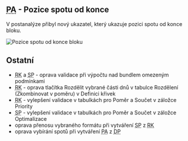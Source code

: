 ﻿---
categories: [fenix]
layout: fenix
---
## <abbr title="Postanalýza">PA</abbr> - Pozice spotu od konce
V postanalýze přibyl nový ukazatel, který ukazuje pozici spotu od konce bloku.

![Pozice spotu od konce bloku]({{site.url}}/data/pozicespotuodkoncebloku.PNG "Pozice spotu od konce bloku")


## Ostatní
<ul>
<li><abbr title="Reachové křivky">RK</abbr> a <abbr title="Strategický plán">SP</abbr> - oprava validace při výpočtu nad bundlem omezeným podmínkami</li>
<li><abbr title="Reachové křivky">RK</abbr> - oprava tlačítka Rozdělit vybrané části dnů v tabulce Rozdělení (Zkombinovat v poměru) v Definici křivek</li>
<li><abbr title="Reachové křivky">RK</abbr> - vylepšení validace v tabulkách pro Poměr a Součet v záložce Priority</li>
<li><abbr title="Strategický plán">SP</abbr> - vylepšení validace v tabulkách pro Poměr a Součet v záložce Optimalizace
<li>oprava přenosu vybraného formátu při vytváření <abbr title="Strategický plán">SP</abbr> z <abbr title="Reachové křivky">RK</abbr></li>
<li>oprava vybírání spotů při vytváření <abbr title="Postanalýza">PA</abbr> z <abbr title="Detailní plán">DP</abbr></li>
</ul>

